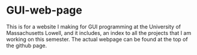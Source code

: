 # GUI-web-page
This is for a website I making for GUI programming at the University of Massachusetts Lowell, and it includes, an index to all the projects that I am working on this semester. The actual webpage can be found at the top of the github page.

